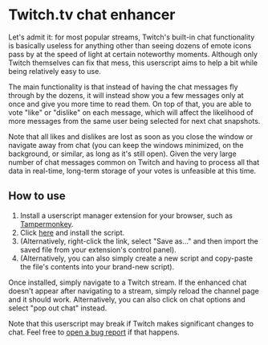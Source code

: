 # Twitch.tv chat enhancer

Let's admit it: for most popular streams, Twitch's built-in chat functionality is basically useless for anything other than seeing dozens of emote icons pass by at the speed of light at certain noteworthy moments. Although only Twitch themselves can fix that mess, this userscript aims to help a bit while being relatively easy to use.

The main functionality is that instead of having the chat messages fly through by the dozens, it will instead show you a few messages only at once and give you more time to read them. On top of that, you are able to vote "like" or "dislike" on each message, which will affect the likelihood of more messages from the same user being selected for next chat snapshots.

Note that all likes and dislikes are lost as soon as you close the window or navigate away from chat (you can keep the windows minimized, on the background, or similar, as long as it's still open). Given the very large number of chat messages common on Twitch and having to process all that data in real-time, long-term storage of your votes is unfeasible at this time.

## How to use

1. Install a userscript manager extension for your browser, such as [Tampermonkey](http://www.tampermonkey.net/).
2. Click [here](https://github.com/tukkek/twitch-chat-enhancer/raw/master/Twitch%20chat%20enhancer.user.js) and install the script.
3. (Alternatively, right-click the link, select "Save as..." and then import the saved file from your extension's control panel).
4. (Alternatively, you can also simply create a new script and copy-paste the file's contents into your brand-new script).

Once installed, simply navigate to a Twitch stream. If the enhanced chat doesn't appear after navigating to a stream, simply reload the channel page and it should work. Alternatively, you can also click on chat options and select "pop out chat" instead.

Note that this userscript may break if Twitch makes significant changes to chat. Feel free to [open a bug report](https://github.com/tukkek/twitch-chat-enhancer/issues/new) if that happens.

